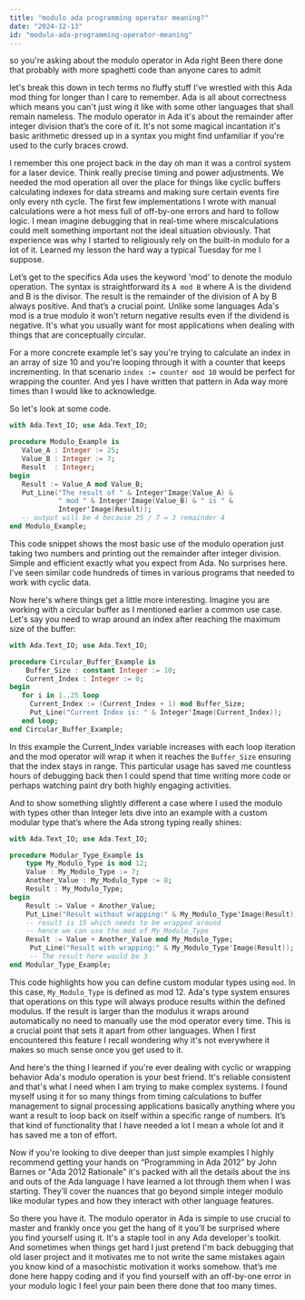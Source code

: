 ```yaml
---
title: "modulo ada programming operator meaning?"
date: "2024-12-13"
id: "modulo-ada-programming-operator-meaning"
---
```


 so you're asking about the modulo operator in Ada right Been there done that probably with more spaghetti code than anyone cares to admit

let's break this down in tech terms no fluffy stuff I've wrestled with this Ada mod thing for longer than I care to remember. Ada is all about correctness which means you can't just wing it like with some other languages that shall remain nameless. The modulo operator in Ada it's about the remainder after integer division that’s the core of it. It's not some magical incantation it's basic arithmetic dressed up in a syntax you might find unfamiliar if you're used to the curly braces crowd.

I remember this one project back in the day oh man it was a control system for a laser device. Think really precise timing and power adjustments. We needed the mod operation all over the place for things like cyclic buffers calculating indexes for data streams and making sure certain events fire only every nth cycle. The first few implementations I wrote with manual calculations were a hot mess full of off-by-one errors and hard to follow logic. I mean imagine debugging that in real-time where miscalculations could melt something important not the ideal situation obviously. That experience was why I started to religiously rely on the built-in modulo for a lot of it. Learned my lesson the hard way a typical Tuesday for me I suppose.

Let’s get to the specifics Ada uses the keyword 'mod' to denote the modulo operation. The syntax is straightforward its `A mod B` where A is the dividend and B is the divisor. The result is the remainder of the division of A by B always positive. And that’s a crucial point. Unlike some languages Ada's mod is a true modulo it won't return negative results even if the dividend is negative. It's what you usually want for most applications when dealing with things that are conceptually circular.

For a more concrete example let's say you're trying to calculate an index in an array of size 10 and you're looping through it with a counter that keeps incrementing. In that scenario `index := counter mod 10` would be perfect for wrapping the counter. And yes I have written that pattern in Ada way more times than I would like to acknowledge.

So let's look at some code.

```ada
with Ada.Text_IO; use Ada.Text_IO;

procedure Modulo_Example is
   Value_A : Integer := 25;
   Value_B : Integer := 7;
   Result  : Integer;
begin
   Result := Value_A mod Value_B;
   Put_Line("The result of " & Integer'Image(Value_A) &
            " mod " & Integer'Image(Value_B) & " is " &
            Integer'Image(Result));
   -- output will be 4 because 25 / 7 = 3 remainder 4
end Modulo_Example;
```
This code snippet shows the most basic use of the modulo operation just taking two numbers and printing out the remainder after integer division. Simple and efficient exactly what you expect from Ada. No surprises here. I've seen similar code hundreds of times in various programs that needed to work with cyclic data.

Now here's where things get a little more interesting. Imagine you are working with a circular buffer as I mentioned earlier a common use case. Let's say you need to wrap around an index after reaching the maximum size of the buffer:

```ada
with Ada.Text_IO; use Ada.Text_IO;

procedure Circular_Buffer_Example is
    Buffer_Size : constant Integer := 10;
    Current_Index : Integer := 0;
begin
   for i in 1..25 loop
     Current_Index := (Current_Index + 1) mod Buffer_Size;
     Put_Line("Current Index is: " & Integer'Image(Current_Index));
   end loop;
end Circular_Buffer_Example;
```

In this example the Current\_Index variable increases with each loop iteration and the mod operator will wrap it when it reaches the `Buffer_Size` ensuring that the index stays in range. This particular usage has saved me countless hours of debugging back then I could spend that time writing more code or perhaps watching paint dry both highly engaging activities.

And to show something slightly different a case where I used the modulo with types other than Integer lets dive into an example with a custom modular type that’s where the Ada strong typing really shines:

```ada
with Ada.Text_IO; use Ada.Text_IO;

procedure Modular_Type_Example is
    type My_Modulo_Type is mod 12;
    Value : My_Modulo_Type := 7;
    Another_Value : My_Modulo_Type := 8;
    Result : My_Modulo_Type;
begin
    Result := Value + Another_Value;
    Put_Line("Result without wrapping:" & My_Modulo_Type'Image(Result));
    -- result is 15 which needs to be wrapped around
    -- hence we can use the mod of My_Modulo_Type
    Result := Value + Another_Value mod My_Modulo_Type;
     Put_Line("Result with wrapping:" & My_Modulo_Type'Image(Result));
     -- The result here would be 3
end Modular_Type_Example;
```

This code highlights how you can define custom modular types using `mod`. In this case, `My_Modulo_Type` is defined as mod 12. Ada's type system ensures that operations on this type will always produce results within the defined modulus. If the result is larger than the modulus it wraps around automatically no need to manually use the mod operator every time. This is a crucial point that sets it apart from other languages. When I first encountered this feature I recall wondering why it's not everywhere it makes so much sense once you get used to it.

And here's the thing I learned if you're ever dealing with cyclic or wrapping behavior Ada's modulo operation is your best friend. It's reliable consistent and that's what I need when I am trying to make complex systems. I found myself using it for so many things from timing calculations to buffer management to signal processing applications basically anything where you want a result to loop back on itself within a specific range of numbers. It’s that kind of functionality that I have needed a lot I mean a whole lot and it has saved me a ton of effort.

Now if you're looking to dive deeper than just simple examples I highly recommend getting your hands on “Programming in Ada 2012” by John Barnes or "Ada 2012 Rationale" it's packed with all the details about the ins and outs of the Ada language I have learned a lot through them when I was starting. They’ll cover the nuances that go beyond simple integer modulo like modular types and how they interact with other language features.

So there you have it. The modulo operator in Ada is simple to use crucial to master and frankly once you get the hang of it you’ll be surprised where you find yourself using it. It's a staple tool in any Ada developer's toolkit. And sometimes when things get hard I just pretend I'm back debugging that old laser project and it motivates me to not write the same mistakes again you know kind of a masochistic motivation it works somehow. that’s me done here happy coding and if you find yourself with an off-by-one error in your modulo logic I feel your pain been there done that too many times.
